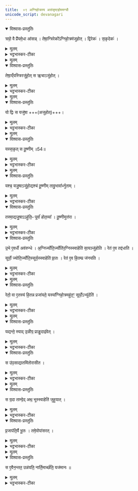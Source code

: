 ```yaml
---
title:  ०९ अग्निहोत्रस्य असंसृष्टहोममन्त्रौ 
unicode_script: devanagari
---
```



<details open><summary>विश्वास-प्रस्तुतिः</summary>

त्रयो॒ वै प्रै॑यमे॒धा आ॑सन्न् ।
तेषा॒न्त्रिरेको᳚ऽग्निहो॒त्रम॑जुहोत् ।
द्विरेकः॑ ।
स॒कृदेकः॑ ।
</details>

<details><summary>मूलम्</summary>

त्रयो॒ वै प्रै॑यमे॒धा आ॑सन्न् ।
तेषा॒न्त्रिरेको᳚ऽग्निहो॒त्रम॑जुहोत् ।
द्विरेकः॑ ।
स॒कृदेकः॑ ।
</details>

<details><summary>भट्टभास्कर-टीका</summary>

1 त्रयो वा इत्यादि ॥ प्रियमेधस्यापत्यानि त्रय आसन् । तेषां त्रयाणां मध्ये एकः त्रिः व्यावृतं त्र्याडुतिकमग्निहोत्रमजुहोत् । द्व्याहुतिकमेकः । सकृत् एकाहुतिकमेकः अनावृत्तिकम् ।
</details>


<details><summary>मूलम्</summary>

तेषा॒य्ँयस्त्रिरजु॑होत् ।
स ऋ॒चाऽजु॑होत् ।
</details>

<details open><summary>विश्वास-प्रस्तुतिः</summary>

तेषा॒य्ँयस्त्रिरजु॑हो॒त् स ऋ॒चाऽजु॑होत् ।
</details>

<details><summary>मूलम्</summary>

तेषा॒य्ँयस्त्रिरजु॑हो॒त् स ऋ॒चाऽजु॑होत् ।
</details>

<details><summary>भट्टभास्कर-टीका</summary>

अथ तेषां यस्त्रिरजुहोत् स ऋचा शाखान्तरसमाम्नातया अजुहोत् ।
</details>


<details><summary>मूलम्</summary>

यो द्विः ।
स यजु॑षा ।
</details>

<details open><summary>विश्वास-प्रस्तुतिः</summary>

यो द्विः स यजु॑षा +++(अजुहोत्)+++।
</details>

<details><summary>मूलम्</summary>

यो द्विः स यजु॑षा +++(अजुहोत्)+++।
</details>

<details><summary>भट्टभास्कर-टीका</summary>

यो द्विः स यजुषा, अजुहोदित्येव ।
स यजुषा वक्ष्यमाणेनाजुहोत् ।
</details>


<details><summary>मूलम्</summary>

यस्स॒कृत् ।
स तू॒ष्णीम् ॥54॥  
</details>

<details open><summary>विश्वास-प्रस्तुतिः</summary>

यस्स॒कृत् स तू॒ष्णीम् ॥54॥  
</details>

<details><summary>मूलम्</summary>

यस्स॒कृत् स तू॒ष्णीम् ॥54॥  
</details>

<details><summary>भट्टभास्कर-टीका</summary>

तूष्णीमजुहोत् ।
</details>


<details><summary>मूलम्</summary>

यश्च॒ यजु॒षाऽजु॑हो॒द्यश्च॑ तू॒ष्णीम् ।
तावु॒भावा᳚र्ध्नुताम् ।
</details>

<details open><summary>विश्वास-प्रस्तुतिः</summary>

यश्च॒ यजु॒षाऽजु॑हो॒द्यश्च॑ तू॒ष्णीम् तावु॒भावा᳚र्ध्नुताम् ।
</details>

<details><summary>मूलम्</summary>

यश्च॒ यजु॒षाऽजु॑हो॒द्यश्च॑ तू॒ष्णीम् तावु॒भावा᳚र्ध्नुताम् ।
</details>

<details><summary>भट्टभास्कर-टीका</summary>

तेषां यश्च यजुषाऽजुहोत्, यश्च तूष्णीमजुहोत् तावुभावृद्धिमन्तावभूताम् ।
</details>

<details open><summary>विश्वास-प्रस्तुतिः</summary>

तस्मा॒द्यजु॒षाऽऽहु॑ति॒ᳶ पूर्वा॑ होत॒व्या᳚ ।
तू॒ष्णीमुत्त॑रा ।
</details>

<details><summary>मूलम्</summary>

तस्मा॒द्यजु॒षाऽऽहु॑ति॒ᳶ पूर्वा॑ होत॒व्या᳚ ।
तू॒ष्णीमुत्त॑रा ।
</details>

<details><summary>भट्टभास्कर-टीका</summary>

तस्मादित्यादि । गतम् ।
</details>

<details open><summary>विश्वास-प्रस्तुतिः</summary>

उ॒भे ए॒वर्धी अव॑रुन्धे ।
अ॒ग्निर्ज्योति॒र्ज्योति॑र॒ग्निस्स्वाहेति॑ सा॒यञ्जु॑होति ।
रेत॑ ए॒व तद्द॑धाति ।

सूर्यो॒ ज्योति॒र्ज्योति॒स्सूर्य॒स्स्वाहेति॑ प्रा॒तः ।
रेत॑ ए॒व हि॒तम्प्र ज॑नयति ।
</details>

<details><summary>मूलम्</summary>

उ॒भे ए॒वर्धी अव॑रुन्धे ।
अ॒ग्निर्ज्योति॒र्ज्योति॑र॒ग्निस्स्वाहेति॑ सा॒यञ्जु॑होति ।
रेत॑ ए॒व तद्द॑धाति ।

सूर्यो॒ ज्योति॒र्ज्योति॒स्सूर्य॒स्स्वाहेति॑ प्रा॒तः ।
रेत॑ ए॒व हि॒तम्प्र ज॑नयति ।
</details>

<details><summary>भट्टभास्कर-टीका</summary>

उभे ऋद्धी उभयोस्संबन्धिन्यौ । सायंहोमेन रेतो दधाति, प्रातर्होमेन तत्प्रजनयति ।
</details>


<details><summary>मूलम्</summary>

रेतो॒ वा ए॒तस्य॑ हि॒तन्न प्रजा॑यते ॥55॥  
यस्या᳚ग्निहो॒त्रमहु॑त॒ꣳ॒ सूर्यो॒ऽभ्यु॑देति॑ ।
</details>

<details open><summary>विश्वास-प्रस्तुतिः</summary>

रेतो॒ वा ए॒तस्य॑ हि॒तन्न प्रजा॑यते॒ यस्या᳚ग्निहो॒त्रमहु॑त॒ꣳ॒ सूर्यो॒ऽभ्यु॑देति॑ ।
</details>

<details><summary>मूलम्</summary>

रेतो॒ वा ए॒तस्य॑ हि॒तन्न प्रजा॑यते॒ यस्या᳚ग्निहो॒त्रमहु॑त॒ꣳ॒ सूर्यो॒ऽभ्यु॑देति॑ ।
</details>

<details><summary>भट्टभास्कर-टीका</summary>

2 रेतो वा इत्यादि ॥ हितं निहितं रेतोऽस्य न प्रजायते यस्याग्रिहोत्र अहुते सूर्य उदेति तस्य रेतो न प्रजायते । एतस्मादेव च गम्यते - एतौ मन्त्रौ अनुदितहोमविषयाविति ।
</details>


<details><summary>मूलम्</summary>

यद्यन्ते॒ स्यात् ।
उ॒न्नीय॒ प्राङु॒दाद्र॑वेत् ।
</details>

<details open><summary>विश्वास-प्रस्तुतिः</summary>

यद्यन्ते॒ स्याद् उ॒न्नीय॒ प्राङु॒दाद्र॑वेत् ।
</details>

<details><summary>मूलम्</summary>

यद्यन्ते॒ स्याद् उ॒न्नीय॒ प्राङु॒दाद्र॑वेत् ।
</details>

<details><summary>भट्टभास्कर-टीका</summary>

अथ यद्यन्ते अन्तिके स्यात्सूर्यः यदि संनिहितश्च, तदात्वे होमद्रव्यं स्यात्, शीघ्रं स्रुचि चतुर्गृहीतं गृहीत्वा प्राङुदाद्रवेत् आहवनीयसकाशं गच्छेत् ।
</details>

<details open><summary>विश्वास-प्रस्तुतिः</summary>

स उ॑प॒साद्यातमि॑तोरासीत ।
</details>

<details><summary>मूलम्</summary>

स उ॑प॒साद्यातमि॑तोरासीत ।
</details>

<details><summary>भट्टभास्कर-टीका</summary>

प्रागेवोदयात् उपसाद्यातमितोः ओच्छ्वासनिर्गमादासीत । 'भावलक्षणे स्थ' इति तोसुन्प्रत्ययः ।
</details>


<details><summary>मूलम्</summary>

स य॒दा ताम्ये᳚त् ।
अथ॒ भूस्स्वाहेति॑ जुहुयात् ।
</details>

<details open><summary>विश्वास-प्रस्तुतिः</summary>

स य॒दा ताम्ये॒द् अथ॒ भूस्स्वाहेति॑ जुहुयात् ।
</details>

<details><summary>मूलम्</summary>

स य॒दा ताम्ये॒द् अथ॒ भूस्स्वाहेति॑ जुहुयात् ।
</details>

<details><summary>भट्टभास्कर-टीका</summary>

स यदा ताम्येत् श्रान्तो भवति, अथ अनन्तरमेव 'भूस्स्याहा ' इति जुहुयात् ।
</details>

<details open><summary>विश्वास-प्रस्तुतिः</summary>

प्र॒जाप॑ति॒र्वै भू॒तः ।
तमे॒वोपा॑सरत् ।
</details>

<details><summary>मूलम्</summary>

प्र॒जाप॑ति॒र्वै भू॒तः ।
तमे॒वोपा॑सरत् ।
</details>

<details><summary>भट्टभास्कर-टीका</summary>

प्रजापतिर्वा इत्यादि । गतम् । भूतः प्रभूतः ।
</details>


<details><summary>मूलम्</summary>

स ए॒वैन॒न्तत॒ उन्न॑यति ।
नार्ति॒मार्च्छ॑ति॒ यज॑मानः ॥
</details>

<details open><summary>विश्वास-प्रस्तुतिः</summary>

स ए॒वैन॒न्तत॒ उन्न॑यति॒ नार्ति॒मार्च्छ॑ति॒ यज॑मानः ॥
</details>

<details><summary>मूलम्</summary>

स ए॒वैन॒न्तत॒ उन्न॑यति॒ नार्ति॒मार्च्छ॑ति॒ यज॑मानः ॥
</details>

<details><summary>भट्टभास्कर-टीका</summary>

तत उन्नयति दोषादुद्धरति निहितं रेतः प्रजनयति, यजमानश्चार्तिं नार्च्छति न प्राप्नोति


इति तैत्तिरीयब्राह्मणे द्वितीयाष्टके प्रथमप्रपाठके नवमोऽनुवाकः ।  

</details>

